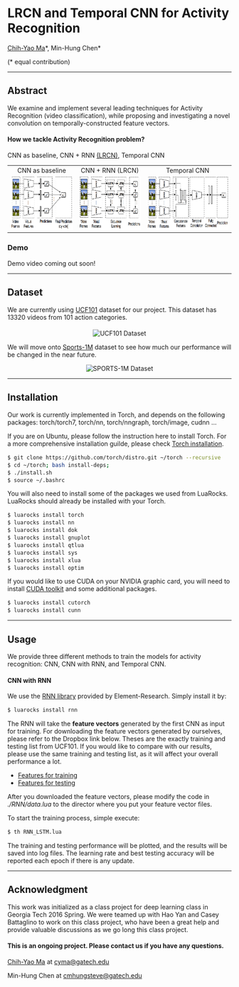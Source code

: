# LRCN and Temporal CNN for Activity Recognition #

[Chih-Yao Ma](http://shallowdown.wix.com/chih-yao-ma)\*, Min-Hung Chen\* 

(\* equal contribution)

---
## Abstract 
We examine and implement several leading techniques for Activity Recognition (video classification), while proposing and investigating a novel convolution on temporally-constructed feature vectors.

#### How we tackle Activity Recognition problem? 
CNN as baseline, CNN + RNN [(LRCN)](http://jeffdonahue.com/lrcn/), Temporal CNN

<table align = "center">
<tr>
  <td align = "center"> CNN as baseline </td>
  <td align = "center"> CNN + RNN (LRCN)</td>
  <td align = "center"> Temporal CNN </td>
</tr>
<tr>
<td> <img src="/Figures/cnn.png" alt="CNN as baseline" height="120"></td>
<td> <img src="/Figures/lrcn.png" alt="CNN + RNN (LRCN)" height="120"></td>
<td> <img src="/Figures/tnn.png" alt="Temporal CNN" height="120"> </td>
</tr>
</table>

<!-- <img src="/Figures/cnn.png" alt="CNN as baseline" height="200">
##### CNN + RNN [(LRCN)](http://jeffdonahue.com/lrcn/)
<img src="/Figures/lrcn.png" alt="CNN + RNN (LRCN)" height="200">
##### Temporal CNN
<img src="/Figures/tnn.png" alt="Temporal CNN)" height="200"> -->


### Demo 
Demo video coming out soon!

---
## Dataset 
We are currently using [UCF101](http://crcv.ucf.edu/data/UCF101.php) dataset for our project. This dataset has 13320 videos from 101 action categories. 
<p align="center">
<img src="http://crcv.ucf.edu/images/slideshow/UCF101.png" alt="UCF101 Dataset" height="200" align="middle">
</p>

We will move onto [Sports-1M](http://cs.stanford.edu/people/karpathy/deepvideo/) dataset to see how much our performance will be changed in the near future. 
<p align="center">
<img src="http://cs.stanford.edu/people/karpathy/deepvideo/sz70h.jpg" alt="SPORTS-1M Dataset" height="200">
</p>


---
## Installation 
Our work is currently implemented in Torch, and depends on the following packages: torch/torch7, torch/nn, torch/nngraph, torch/image, cudnn ...

If you are on Ubuntu, please follow the instruction here to install Torch. For a more comprehensive installation guilde, please check [Torch installation](http://torch.ch/docs/getting-started.html). 

```bash
$ git clone https://github.com/torch/distro.git ~/torch --recursive
$ cd ~/torch; bash install-deps;
$ ./install.sh
$ source ~/.bashrc

```
You will also need to install some of the packages we used from LuaRocks. LuaRocks should already be installed with your Torch. 
```bash
$ luarocks install torch 
$ luarocks install nn 
$ luarocks install dok 
$ luarocks install gnuplot 
$ luarocks install qtlua 
$ luarocks install sys 
$ luarocks install xlua 
$ luarocks install optim
```
If you would like to use CUDA on your NVIDIA graphic card, you will need to install [CUDA toolkit](https://developer.nvidia.com/cuda-toolkit) and some additional packages. 
```bash
$ luarocks install cutorch
$ luarocks install cunn
```
---
## Usage
We provide three different methods to train the models for activity recognition: CNN, CNN with RNN, and Temporal CNN. 

#### CNN with RNN
We use the [RNN library](https://github.com/Element-Research/rnn) provided by Element-Research. Simply install it by: 
```bash
$ luarocks install rnn
```
The RNN will take the **feature vectors** generated by the first CNN as input for training. For downloading the feature vectors generated by ourselves, please refer to the Dropbox link below. Theses are the exactly training and testing list from UCF101. If you would like to compare with our results, please use the same training and testing list, as it will affect your overall performance a lot. 

* [Features for training](https://www.dropbox.com/s/b0gbo7psouxeu2c/data_UCF101_train_1.t7?dl=0)
* [Features for testing](https://www.dropbox.com/s/98fr9df1r4nl18v/data_UCF101_test_1.t7?dl=0)

After you downloaded the feature vectors, please modify the code in *./RNN/data.lua* to the director where you put your feature vector files. 

To start the training process, simple execute: 
```bash
$ th RNN_LSTM.lua
```

The training and testing performance will be plotted, and the results will be saved into log files. The learning rate and best testing accuracy will be reported each epoch if there is any update. 

---
## Acknowledgment 
This work was initialized as a class project for deep learning class in Georgia Tech 2016 Spring. We were teamed up with Hao Yan and Casey Battaglino to work on this class project, who have been a great help and provide valuable discussions as we go long this class project. 

#### This is an ongoing project. Please contact us if you have any questions. 
[Chih-Yao Ma](http://shallowdown.wix.com/chih-yao-ma) at <cyma@gatech.edu>

Min-Hung Chen at <cmhungsteve@gatech.edu>


